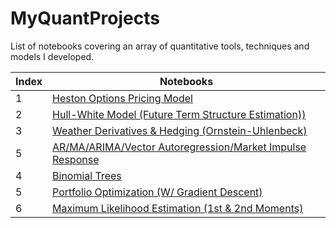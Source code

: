 # MyQuantProjects
List of notebooks covering an array of quantitative tools, techniques and models I developed.


| Index | Notebooks                  |
|-------|----------------------------|
| 1     | [Heston Options Pricing Model](https://github.com/Jason-Ting/MyQuantProjects/blob/0109b9ae3b38d27d674973a76f2a7fb22443cea0/Heston%20Options%20Pricing%20Model-2.ipynb) | 
| 2    | [Hull-White Model (Future Term Structure Estimation))](https://github.com/Jason-Ting/MyQuantProjects/blob/51ef31db61294598ba5337642ade9463d2c3c3c2/Hull-White%20Model%20(Future%20Term%20Structure).ipynb) 
| 3     | [Weather Derivatives & Hedging (Ornstein-Uhlenbeck)](#) | [link](#) |
| 5     | [AR/MA/ARIMA/Vector Autoregression/Market Impulse Response](https://github.com/Jason-Ting/MyQuantProjects/blob/d257d91f2296f775a18ef36a0c11be4452c45df5/Time-Series%20Analysis.ipynb) |
| 4     | [Binomial Trees](https://github.com/Jason-Ting/MyQuantProjects/blob/aa8eab878497a4b3805dc9cdf1ee2334c65a259d/Binomial%20Trees.ipynb) | [link](#) |
| 5     | [Portfolio Optimization (W/ Gradient Descent)](https://github.com/Jason-Ting/MyQuantProjects/blob/476064586d22b713e9c8f00a642243efc87979ef/Portfolio%20Optimization%20Techniques.ipynb) 
| 6     | [Maximum Likelihood Estimation (1st & 2nd Moments)](https://github.com/Jason-Ting/MyQuantProjects/blob/52f9df63e6afed9dfe8f79702b7330d9daa1a65e/Maximum%20Likelihood%20Estimation.ipynb) 

